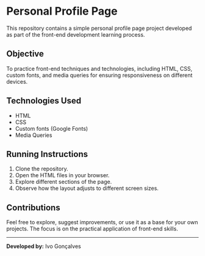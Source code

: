 # Personal Profile Page

This repository contains a simple personal profile page project developed as part of the front-end development learning process.

## Objective

To practice front-end techniques and technologies, including HTML, CSS, custom fonts, and media queries for ensuring responsiveness on different devices.

## Technologies Used

- HTML
- CSS
- Custom fonts (Google Fonts)
- Media Queries

## Running Instructions

1. Clone the repository.
2. Open the HTML files in your browser.
3. Explore different sections of the page.
4. Observe how the layout adjusts to different screen sizes.

## Contributions

Feel free to explore, suggest improvements, or use it as a base for your own projects. The focus is on the practical application of front-end skills.

---

**Developed by:** Ivo Gonçalves
